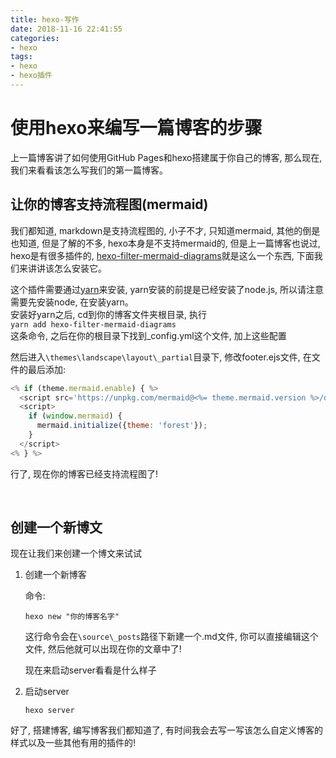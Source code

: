```yaml
---
title: hexo-写作
date: 2018-11-16 22:41:55
categories:
- hexo
tags:
- hexo
- hexo插件
---
```


# 使用hexo来编写一篇博客的步骤

上一篇博客讲了如何使用GitHub Pages和hexo搭建属于你自己的博客, 那么现在, 我们来看看该怎么写我们的第一篇博客。

<!--more-->

## 让你的博客支持流程图(mermaid)

我们都知道, markdown是支持流程图的, 小子不才, 只知道mermaid, 其他的倒是也知道, 但是了解的不多, hexo本身是不支持mermaid的, 但是上一篇博客也说过, hexo是有很多插件的, [hexo-filter-mermaid-diagrams](https://github.com/webappdevelp/hexo-filter-mermaid-diagrams)就是这么一个东西, 下面我们来讲讲该怎么安装它。

这个插件需要通过[yarn](https://yarn.bootcss.com/)来安装, yarn安装的前提是已经安装了node.js, 所以请注意需要先安装node, 在安装yarn。<br>安装好yarn之后, cd到你的博客文件夹根目录, 执行<br>`yarn add hexo-filter-mermaid-diagrams`<br>这条命令, 之后在你的根目录下找到_config.yml这个文件, 加上这些配置<br>

然后进入`\themes\landscape\layout\_partial`目录下, 修改footer.ejs文件, 在文件的最后添加:

```js
<% if (theme.mermaid.enable) { %>
  <script src='https://unpkg.com/mermaid@<%= theme.mermaid.version %>/dist/mermaid.min.js'></script>
  <script>
    if (window.mermaid) {
      mermaid.initialize({theme: 'forest'});
    }
  </script>
<% } %>
```

行了, 现在你的博客已经支持流程图了!

<br>

## 创建一个新博文

现在让我们来创建一个博文来试试

1. 创建一个新博客

   命令:

   ```
   hexo new "你的博客名字"
   ```

   这行命令会在`\source\_posts`路径下新建一个.md文件, 你可以直接编辑这个文件, 然后他就可以出现在你的文章中了!

   现在来启动server看看是什么样子

2. 启动server

   ```shell
   hexo server
   ```

好了, 搭建博客, 编写博客我们都知道了, 有时间我会去写一写该怎么自定义博客的样式以及一些其他有用的插件的!